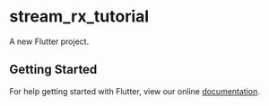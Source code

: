 # stream_rx_tutorial

A new Flutter project.

## Getting Started

For help getting started with Flutter, view our online
[documentation](https://flutter.io/).
